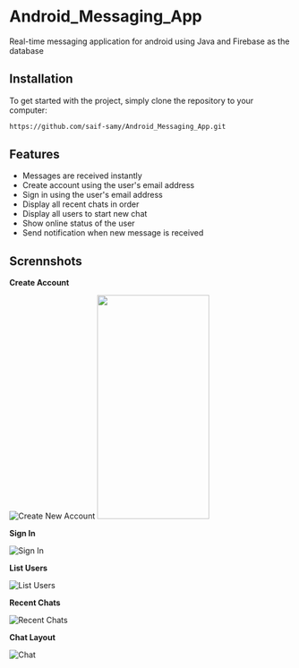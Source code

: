 # Android_Messaging_App
Real-time messaging application for android using Java and Firebase as the database 

## Installation
To get started with the project, simply clone the repository to your computer:

 ```bash
https://github.com/saif-samy/Android_Messaging_App.git
 ```

## Features
* Messages are received instantly
* Create account using the user's email address
* Sign in using the user's email address
* Display all recent chats in order
* Display all users to start new chat
* Show online status of the user
* Send notification when new message is received

## Scrennshots

**Create Account**

![Create New Account](https://github.com/saif-samy/Android_Messaging_App/blob/main/Screenshots/Create-Account.png)
<img src="https://github.com/saif-samy/Android_Messaging_App/blob/main/Screenshots/Create-Account.png" data-canonical-src="https://github.com/saif-samy/Android_Messaging_App/blob/main/Screenshots/Create-Account.png" width="200" height="400" />

**Sign In**

![Sign In](https://github.com/saif-samy/Android_Messaging_App/blob/main/Screenshots/Sign-In.png)

**List Users**

![List Users](https://github.com/saif-samy/Android_Messaging_App/blob/main/Screenshots/List-Users.png)

**Recent Chats**

![Recent Chats](https://github.com/saif-samy/Android_Messaging_App/blob/main/Screenshots/Recent-Messages.png)

**Chat Layout**

![Chat](https://github.com/saif-samy/Android_Messaging_App/blob/main/Screenshots/Chat.png)

